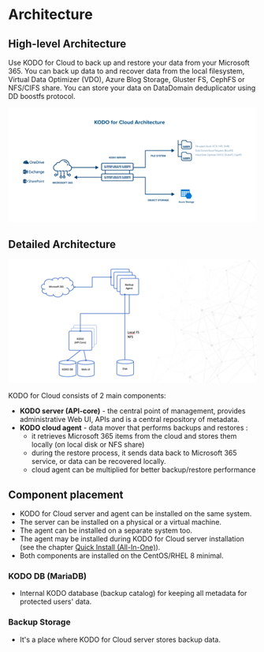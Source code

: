 # Architecture

## High-level Architecture

Use KODO for Cloud to back up and restore your data from your Microsoft 365. You can back up data to and recover data from the local filesystem, Virtual Data Optimizer \(VDO\), Azure Blog Storage, Gluster FS, CephFS or NFS/CIFS share. You can store your data on DataDomain deduplicator using DD boostfs protocol.

![](../.gitbook/assets/kfc_architecture_2021_transparent.png)

## Detailed Architecture

![](../.gitbook/assets/kodo-for-cloud-detailed-architecture.png)



KODO for Cloud consists of 2 main components:

* **KODO server \(API-core\)** - the central point of management, provides administrative Web UI, APIs and is a central repository of metadata.
* **KODO cloud agent** - data mover that performs backups and restores :
  * it retrieves Microsoft 365 items from the cloud and stores them locally \(on local disk or NFS share\)
  * during the restore process, it sends data back to Microsoft 365 service, or data can be recovered locally.
  * cloud agent can be multiplied for better backup/restore performance

## Component placement

* KODO for Cloud server and agent can be installed on the same system. 
* The server can be installed on a physical or a virtual machine.
* The agent can be installed on a separate system too.
* The agent may be installed during KODO for Cloud server installation \(see the chapter  [Quick Install \(All-In-One\)](../deployment/quick-install-all-in-one.md)\).
* Both components are installed on the CentOS/RHEL 8 minimal.



### KODO DB \(MariaDB\) 

* Internal KODO database \(backup catalog\) for keeping all metadata for protected users' data. 

### Backup Storage

* It's a place where KODO for Cloud server stores backup data.


